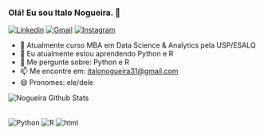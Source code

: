### Olá! Eu sou Italo Nogueira. 👋
[![Linkedin](https://img.shields.io/badge/LinkedIn-0077B5?style=for-the-badge&logo=linkedin&logoColor=white)](https://www.linkedin.com/in/italo-nogueira-morais-11aa15189/)
[![Gmail](https://img.shields.io/badge/Gmail-D14836?style=for-the-badge&logo=gmail&logoColor=white)](https://mail.google.com/mail/u/0/?tab=wm#inbox)
[![Instagram](https://img.shields.io/badge/Instagram-E4405F?style=for-the-badge&logo=instagram&logoColor=white)](https://www.instagram.com/italonogm/)

- 🔭 Atualmente curso MBA em Data Science & Analytics pela USP/ESALQ
- 🌱 Eu atualmente estou aprendendo Python e R
- 💬 Me pergunte sobre: Python e R
- 📫 Me encontre em: italonogueira31@gmail.com
- 😄 Pronomes: ele/dele

![Nogueira Github Stats](https://github-readme-stats.vercel.app/api?username=itnmorais&show_icons=true&theme=dracula&include_all_commits=true&count_private=true)
<div style="display: inline_block"><br>
  <img align="center" alt="Python" src="https://img.shields.io/badge/Python-14354C?style=for-the-badge&logo=python&logoColor=white">
  <img align="center" alt="R" src="https://img.shields.io/badge/R-276DC3?style=for-the-badge&logo=r&logoColor=white">
  <img align="center" alt="html" src="https://img.shields.io/badge/HTML-239120?style=for-the-badge&logo=html5&logoColor=white">
</div>
